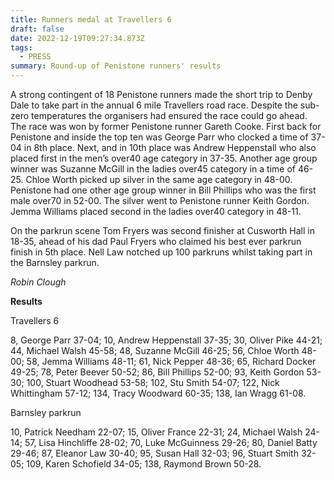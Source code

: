 ```yaml
---
title: Runners medal at Travellers 6
draft: false
date: 2022-12-19T09:27:34.873Z
tags:
  - PRESS
summary: Round-up of Penistone runners' results
---
```

A strong contingent of 18 Penistone runners made the short trip to Denby Dale to take part in the annual 6 mile Travellers road race.  Despite the sub-zero temperatures the organisers had ensured the race could go ahead.  The race was won by former Penistone runner Gareth Cooke.  First back for Penistone and inside the top ten was George Parr who clocked a time of 37-04 in 8th place.  Next, and in 10th place was Andrew Heppenstall who also placed first in the men’s over40 age category in 37-35.  Another age group winner was Suzanne McGill in the ladies over45 category in a time of 46-25.  Chloe Worth picked up silver in the same age category in 48-00.  Penistone had one other age group winner in Bill Phillips who was the first male over70 in 52-00.  The silver went to Penistone runner Keith Gordon.  Jemma Williams placed second in the ladies over40 category in 48-11.

On the parkrun scene Tom Fryers was second finisher at Cusworth Hall in 18-35, ahead of his dad Paul Fryers who claimed his best ever parkrun finish in 5th place.  Nell Law notched up 100 parkruns whilst taking part in the Barnsley parkrun.

*Robin Clough*

**Results**

Travellers 6

8, George Parr 37-04; 10, Andrew Heppenstall 37-35; 30, Oliver Pike 44-21; 44, Michael Walsh 45-58; 48, Suzanne McGill 46-25; 56, Chloe Worth 48-00; 58, Jemma Williams 48-11; 61, Nick Pepper 48-36; 65, Richard Docker 49-25; 78, Peter Beever 50-52; 86, Bill Phillips 52-00; 93, Keith Gordon 53-30; 100, Stuart Woodhead 53-58; 102, Stu Smith 54-07; 122, Nick Whittingham 57-12; 134, Tracy Woodward 60-35; 138, Ian Wragg 61-08.

Barnsley parkrun

10, Patrick Needham 22-07; 15, Oliver France 22-31; 24, Michael Walsh 24-14; 57, Lisa Hinchliffe 28-02; 70, Luke McGuinness 29-26; 80, Daniel Batty 29-46; 87, Eleanor Law 30-40; 95, Susan Hall 32-03; 96, Stuart Smith 32-05; 109, Karen Schofield 34-05; 138, Raymond Brown 50-28.